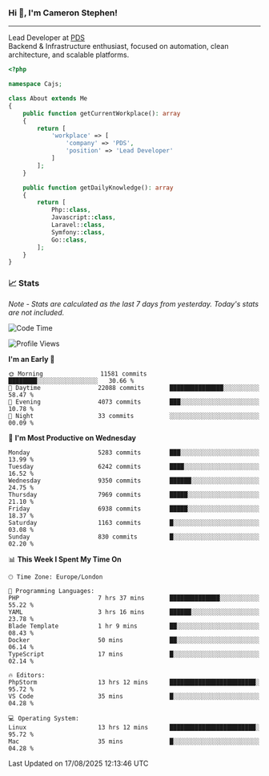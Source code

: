 ### Hi 👋, I'm Cameron Stephen!

---

Lead Developer at [PDS](https://prindatasolutions.co.uk)  
Backend & Infrastructure enthusiast, focused on automation, clean architecture, and scalable platforms.


```php
<?php

namespace Cajs;

class About extends Me
{
    public function getCurrentWorkplace(): array
    {
        return [
            'workplace' => [
                'company' => 'PDS',
                'position' => 'Lead Developer'
            ]
        ];
    }

    public function getDailyKnowledge(): array
    {
        return [
            Php::class,
            Javascript::class,
            Laravel::class,
            Symfony::class,
            Go::class,
        ];
    }
}
```

### 📈 Stats
<p><em>Note - Stats are calculated as the last 7 days from yesterday. Today's stats are not included.</em></p>


<!--START_SECTION:waka-->
![Code Time](http://img.shields.io/badge/Code%20Time-4%2C646%20hrs%2013%20mins-blue)

![Profile Views](http://img.shields.io/badge/Profile%20Views-0-blue)

**I'm an Early 🐤** 

```text
🌞 Morning                11581 commits       ████████░░░░░░░░░░░░░░░░░   30.66 % 
🌆 Daytime                22088 commits       ███████████████░░░░░░░░░░   58.47 % 
🌃 Evening                4073 commits        ███░░░░░░░░░░░░░░░░░░░░░░   10.78 % 
🌙 Night                  33 commits          ░░░░░░░░░░░░░░░░░░░░░░░░░   00.09 % 
```
📅 **I'm Most Productive on Wednesday** 

```text
Monday                   5283 commits        ███░░░░░░░░░░░░░░░░░░░░░░   13.99 % 
Tuesday                  6242 commits        ████░░░░░░░░░░░░░░░░░░░░░   16.52 % 
Wednesday                9350 commits        ██████░░░░░░░░░░░░░░░░░░░   24.75 % 
Thursday                 7969 commits        █████░░░░░░░░░░░░░░░░░░░░   21.10 % 
Friday                   6938 commits        █████░░░░░░░░░░░░░░░░░░░░   18.37 % 
Saturday                 1163 commits        █░░░░░░░░░░░░░░░░░░░░░░░░   03.08 % 
Sunday                   830 commits         █░░░░░░░░░░░░░░░░░░░░░░░░   02.20 % 
```


📊 **This Week I Spent My Time On** 

```text
🕑︎ Time Zone: Europe/London

💬 Programming Languages: 
PHP                      7 hrs 37 mins       ██████████████░░░░░░░░░░░   55.22 % 
YAML                     3 hrs 16 mins       ██████░░░░░░░░░░░░░░░░░░░   23.78 % 
Blade Template           1 hr 9 mins         ██░░░░░░░░░░░░░░░░░░░░░░░   08.43 % 
Docker                   50 mins             ██░░░░░░░░░░░░░░░░░░░░░░░   06.14 % 
TypeScript               17 mins             █░░░░░░░░░░░░░░░░░░░░░░░░   02.14 % 

🔥 Editors: 
PhpStorm                 13 hrs 12 mins      ████████████████████████░   95.72 % 
VS Code                  35 mins             █░░░░░░░░░░░░░░░░░░░░░░░░   04.28 % 

💻 Operating System: 
Linux                    13 hrs 12 mins      ████████████████████████░   95.72 % 
Mac                      35 mins             █░░░░░░░░░░░░░░░░░░░░░░░░   04.28 % 
```


 Last Updated on 17/08/2025 12:13:46 UTC
<!--END_SECTION:waka-->
